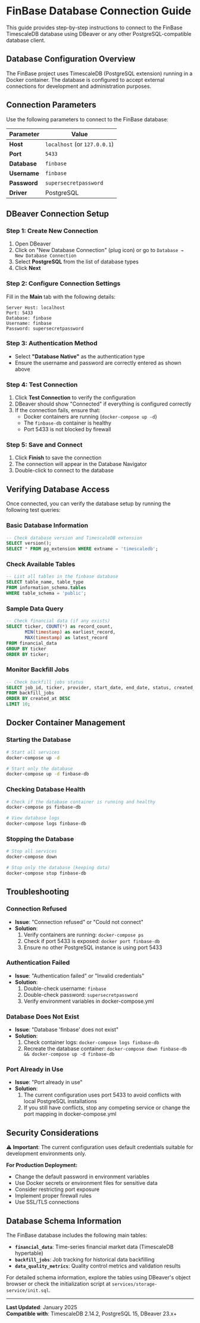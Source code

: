 # FinBase Database Connection Guide

This guide provides step-by-step instructions to connect to the FinBase TimescaleDB database using DBeaver or any other PostgreSQL-compatible database client.

## Database Configuration Overview

The FinBase project uses TimescaleDB (PostgreSQL extension) running in a Docker container. The database is configured to accept external connections for development and administration purposes.

## Connection Parameters

Use the following parameters to connect to the FinBase database:

| Parameter | Value |
|-----------|-------|
| **Host** | `localhost` (or `127.0.0.1`) |
| **Port** | `5433` |
| **Database** | `finbase` |
| **Username** | `finbase` |
| **Password** | `supersecretpassword` |
| **Driver** | PostgreSQL |

## DBeaver Connection Setup

### Step 1: Create New Connection

1. Open DBeaver
2. Click on "New Database Connection" (plug icon) or go to `Database → New Database Connection`
3. Select **PostgreSQL** from the list of database types
4. Click **Next**

### Step 2: Configure Connection Settings

Fill in the **Main** tab with the following details:

```
Server Host: localhost
Port: 5433
Database: finbase
Username: finbase
Password: supersecretpassword
```

### Step 3: Authentication Method

- Select **"Database Native"** as the authentication type
- Ensure the username and password are correctly entered as shown above

### Step 4: Test Connection

1. Click **Test Connection** to verify the configuration
2. DBeaver should show "Connected" if everything is configured correctly
3. If the connection fails, ensure that:
   - Docker containers are running (`docker-compose up -d`)
   - The `finbase-db` container is healthy
   - Port 5433 is not blocked by firewall

### Step 5: Save and Connect

1. Click **Finish** to save the connection
2. The connection will appear in the Database Navigator
3. Double-click to connect to the database

## Verifying Database Access

Once connected, you can verify the database setup by running the following test queries:

### Basic Database Information
```sql
-- Check database version and TimescaleDB extension
SELECT version();
SELECT * FROM pg_extension WHERE extname = 'timescaledb';
```

### Check Available Tables
```sql
-- List all tables in the finbase database
SELECT table_name, table_type 
FROM information_schema.tables 
WHERE table_schema = 'public';
```

### Sample Data Query
```sql
-- Check financial data (if any exists)
SELECT ticker, COUNT(*) as record_count, 
       MIN(timestamp) as earliest_record,
       MAX(timestamp) as latest_record
FROM financial_data 
GROUP BY ticker 
ORDER BY ticker;
```

### Monitor Backfill Jobs
```sql
-- Check backfill jobs status
SELECT job_id, ticker, provider, start_date, end_date, status, created_at
FROM backfill_jobs 
ORDER BY created_at DESC 
LIMIT 10;
```

## Docker Container Management

### Starting the Database
```bash
# Start all services
docker-compose up -d

# Start only the database
docker-compose up -d finbase-db
```

### Checking Database Health
```bash
# Check if the database container is running and healthy
docker-compose ps finbase-db

# View database logs
docker-compose logs finbase-db
```

### Stopping the Database
```bash
# Stop all services
docker-compose down

# Stop only the database (keeping data)
docker-compose stop finbase-db
```

## Troubleshooting

### Connection Refused
- **Issue**: "Connection refused" or "Could not connect"
- **Solution**: 
  1. Verify containers are running: `docker-compose ps`
  2. Check if port 5433 is exposed: `docker port finbase-db`
  3. Ensure no other PostgreSQL instance is using port 5433

### Authentication Failed
- **Issue**: "Authentication failed" or "Invalid credentials"
- **Solution**: 
  1. Double-check username: `finbase`
  2. Double-check password: `supersecretpassword`
  3. Verify environment variables in docker-compose.yml

### Database Does Not Exist
- **Issue**: "Database 'finbase' does not exist"
- **Solution**: 
  1. Check container logs: `docker-compose logs finbase-db`
  2. Recreate the database container: `docker-compose down finbase-db && docker-compose up -d finbase-db`

### Port Already in Use
- **Issue**: "Port already in use"
- **Solution**: 
  1. The current configuration uses port 5433 to avoid conflicts with local PostgreSQL installations
  2. If you still have conflicts, stop any competing service or change the port mapping in docker-compose.yml

## Security Considerations

⚠️ **Important**: The current configuration uses default credentials suitable for development environments only.

**For Production Deployment:**
- Change the default password in environment variables
- Use Docker secrets or environment files for sensitive data
- Consider restricting port exposure
- Implement proper firewall rules
- Use SSL/TLS connections

## Database Schema Information

The FinBase database includes the following main tables:

- **`financial_data`**: Time-series financial market data (TimescaleDB hypertable)
- **`backfill_jobs`**: Job tracking for historical data backfilling
- **`data_quality_metrics`**: Quality control metrics and validation results

For detailed schema information, explore the tables using DBeaver's object browser or check the initialization script at `services/storage-service/init.sql`.

---

**Last Updated**: January 2025  
**Compatible with**: TimescaleDB 2.14.2, PostgreSQL 15, DBeaver 23.x+
